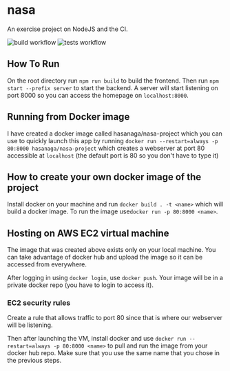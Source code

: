 # nasa
An exercise project on NodeJS and the CI.

![build workflow](https://github.com/hasan-aga/nasa/actions/workflows/node.yml/badge.svg)
![tests workflow](https://github.com/hasan-aga/nasa/actions/workflows/tests.yml/badge.svg)

## How To Run
On the root directory run `npm run build` to build the frontend. Then run `npm start --prefix server` to start the backend. A server will start listening on port 8000 so you can access the homepage on `localhost:8000`.

## Running from Docker image
I have created a docker image called hasanaga/nasa-project which you can use to quickly launch this app by running `docker run --restart=always -p 80:8000 hasanaga/nasa-project` which creates a webserver at port 80 accessible at `localhost` (the default port is 80 so you don't have to type it)

## How to create your own docker image of the project
Install docker on your machine and run `docker build . -t <name>` which will build a docker image. To run the image use`docker run -p 80:8000 <name>`.

## Hosting on AWS EC2 virtual machine
The image that was created above exists only on your local machine. You can take advantage of docker hub and upload the image so it can be accessed from everywhere.

After logging in using `docker login`, use `docker push`. Your image will be in a private docker repo (you have to login to access it).

### EC2 security rules
Create a rule that allows traffic to port 80 since that is where our webserver will be listening.
  
Then after launching the VM, install docker and use `docker run --restart=always -p 80:8000 <name>` to pull and run the image from your docker hub repo. Make sure that you use the same name that you chose in the previous steps.
